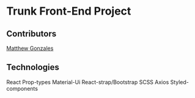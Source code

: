 # Trunk Front-End Project

## Contributors 
[Matthew Gonzales](https://github.com/GonzalesMatthew)

## Technologies
React
Prop-types
Material-Ui
React-strap/Bootstrap
SCSS
Axios
Styled-components